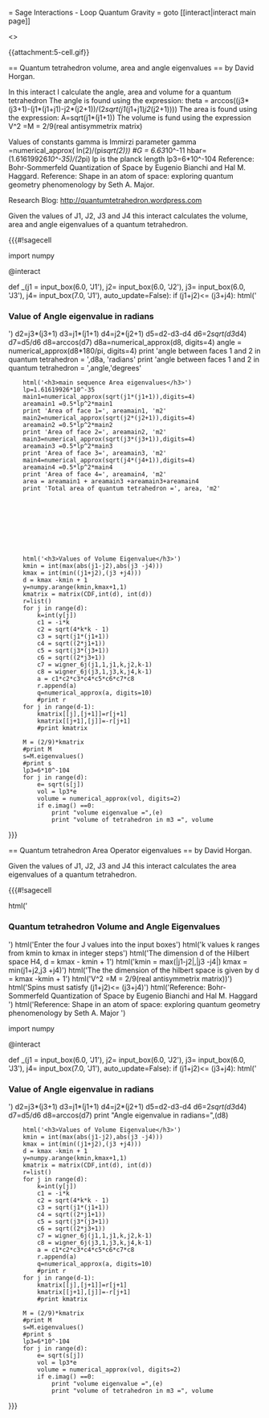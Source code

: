 = Sage Interactions - Loop Quantum Gravity =
goto [[interact|interact main page]]

<<TableOfContents>>

{{attachment:5-cell.gif}}

== Quantum tetrahedron volume, area and angle eigenvalues ==
by David Horgan. 


In this interact I calculate the angle,   area and volume for a quantum tetrahedron
The angle is found using the expression: 
theta = arccos((j3*(j3+1)-(j1*(j1+j1)-j2*(j2+1))/(2*sqrt(j1*(j1+j1)*j2*(j2+1))))
The area is found using the expression:
A=sqrt(j1*(j1+1))
The volume is fund using the expression
V^2 =M = 2/9(real antisymmetrix matrix)


Values of constants
gamma is Immirzi parameter
gamma =numerical_approx( ln(2)/(pi*sqrt(2)))
#G = 6.63*10^-11
hbar= (1.61619926*10^-35)/(2*pi)
lp is the planck length
lp3=6*10^-104
Reference: Bohr-Sommerfeld Quantization of Space by Eugenio Bianchi and Hal M. Haggard. 
Reference: Shape in an atom of space: exploring quantum geometry phenomenology by Seth A. Major. 


Research Blog: http://quantumtetrahedron.wordpress.com



Given the values of J1, J2, J3 and J4 this interact calculates the volume, area and angle eigenvalues of a quantum tetrahedron.

{{{#!sagecell








import numpy



@interact




def _(j1 = input_box(6.0, 'J1'),
      j2= input_box(6.0, 'J2'),
      j3= input_box(6.0, 'J3'),
      j4= input_box(7.0, 'J1'), auto_update=False):
    if (j1+j2)<= (j3+j4):
        html('<h3>Value of Angle eigenvalue in radians</h3>')
        d2=j3*(j3+1)
        d3=j1*(j1+1)
        d4=j2*(j2+1)
        d5=d2-d3-d4
        d6=2*sqrt(d3*d4)
        d7=d5/d6
        d8=arccos(d7)
        d8a=numerical_approx(d8, digits=4)
        angle = numerical_approx(d8*180/pi, digits=4)
        print 'angle between faces 1 and 2 in quantum tetrahedron = ',d8a, 'radians'
        print 'angle between faces 1 and 2 in quantum tetrahedron = ',angle,'degrees'        

        html('<h3>main sequence Area eigenvalues</h3>')
        lp=1.61619926*10^-35
        main1=numerical_approx(sqrt(j1*(j1+1)),digits=4)
        areamain1 =0.5*lp^2*main1
        print 'Area of face 1=', areamain1, 'm2' 
        main2=numerical_approx(sqrt(j2*(j2+1)),digits=4)
        areamain2 =0.5*lp^2*main2
        print 'Area of face 2=', areamain2, 'm2' 
        main3=numerical_approx(sqrt(j3*(j3+1)),digits=4)
        areamain3 =0.5*lp^2*main3
        print 'Area of face 3=', areamain3, 'm2' 
        main4=numerical_approx(sqrt(j4*(j4+1)),digits=4)
        areamain4 =0.5*lp^2*main4
        print 'Area of face 4=', areamain4, 'm2' 
        area = areamain1 + areamain3 +areamain3+areamain4
        print 'Total area of quantum tetrahedron =', area, 'm2'









        html('<h3>Values of Volume Eigenvalue</h3>')
        kmin = int(max(abs(j1-j2),abs(j3 -j4)))
        kmax = int(min((j1+j2),(j3 +j4)))
        d = kmax -kmin + 1
        y=numpy.arange(kmin,kmax+1,1)
        kmatrix = matrix(CDF,int(d), int(d))
        r=list()
        for j in range(d):
            k=int(y[j])
            c1 = -i*k
            c2 = sqrt(4*k*k - 1)
            c3 = sqrt(j1*(j1+1))
            c4 = sqrt((2*j1+1))
            c5 = sqrt(j3*(j3+1))
            c6 = sqrt((2*j3+1))
            c7 = wigner_6j(j1,1,j1,k,j2,k-1)
            c8 = wigner_6j(j3,1,j3,k,j4,k-1)
            a = c1*c2*c3*c4*c5*c6*c7*c8
            r.append(a)
            q=numerical_approx(a, digits=10)
            #print r
        for j in range(d-1):
            kmatrix[[j],[j+1]]=r[j+1]
            kmatrix[[j+1],[j]]=-r[j+1]
            #print kmatrix
    
        M = (2/9)*kmatrix
        #print M
        s=M.eigenvalues()
        #print s    
        lp3=6*10^-104
        for j in range(d):
            e= sqrt(s[j])
            vol = lp3*e
            volume = numerical_approx(vol, digits=2)
            if e.imag() ==0:
                print "volume eigenvalue =",(e)
                print "volume of tetrahedron in m3 =", volume
                

}}}


== Quantum tetrahedron Area Operator eigenvalues ==
by David Horgan. 

Given the values of J1, J2, J3 and J4 this interact calculates the area eigenvalues of a quantum tetrahedron.

{{{#!sagecell

html('<h3>Quantum tetrahedron Volume and Angle Eigenvalues</h3>')
html('Enter the four J values into the input boxes')
html('k values k ranges from kmin to kmax in integer steps')
html('The dimension d of the Hilbert space H4,  d = kmax - kmin + 1')
html('kmin = max(|j1-j2|,|j3 -j4|) kmax = min(j1+j2,j3 +j4)')
html('The the dimension of the hilbert space is given by d = kmax -kmin + 1') 
html('V^2 =M = 2/9(real antisymmetrix matrix))')
html('Spins must satisfy (j1+j2)<= (j3+j4)')
html('Reference: Bohr-Sommerfeld Quantization of Space by Eugenio Bianchi and Hal M. Haggard ')
html('Reference: Shape in an atom of space: exploring quantum geometry phenomenology by Seth A. Major ')






import numpy



@interact




def _(j1 = input_box(6.0, 'J1'),
      j2= input_box(6.0, 'J2'),
      j3= input_box(6.0, 'J3'),
      j4= input_box(7.0, 'J1'), auto_update=False):
    if (j1+j2)<= (j3+j4):
        html('<h3>Value of Angle eigenvalue in radians</h3>')
        d2=j3*(j3+1)
        d3=j1*(j1+1)
        d4=j2*(j2+1)
        d5=d2-d3-d4
        d6=2*sqrt(d3*d4)
        d7=d5/d6
        d8=arccos(d7)
        print "Angle eigenvalue in radians=",(d8)


        html('<h3>Values of Volume Eigenvalue</h3>')
        kmin = int(max(abs(j1-j2),abs(j3 -j4)))
        kmax = int(min((j1+j2),(j3 +j4)))
        d = kmax -kmin + 1
        y=numpy.arange(kmin,kmax+1,1)
        kmatrix = matrix(CDF,int(d), int(d))
        r=list()
        for j in range(d):
            k=int(y[j])
            c1 = -i*k
            c2 = sqrt(4*k*k - 1)
            c3 = sqrt(j1*(j1+1))
            c4 = sqrt((2*j1+1))
            c5 = sqrt(j3*(j3+1))
            c6 = sqrt((2*j3+1))
            c7 = wigner_6j(j1,1,j1,k,j2,k-1)
            c8 = wigner_6j(j3,1,j3,k,j4,k-1)
            a = c1*c2*c3*c4*c5*c6*c7*c8
            r.append(a)
            q=numerical_approx(a, digits=10)
            #print r
        for j in range(d-1):
            kmatrix[[j],[j+1]]=r[j+1]
            kmatrix[[j+1],[j]]=-r[j+1]
            #print kmatrix
    
        M = (2/9)*kmatrix
        #print M
        s=M.eigenvalues()
        #print s    
        lp3=6*10^-104
        for j in range(d):
            e= sqrt(s[j])
            vol = lp3*e
            volume = numerical_approx(vol, digits=2)
            if e.imag() ==0:
                print "volume eigenvalue =",(e)
                print "volume of tetrahedron in m3 =", volume
                

}}}
